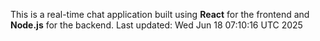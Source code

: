 This is a real-time chat application built using **React** for the frontend and **Node.js** for the backend.
Last updated: Wed Jun 18 07:10:16 UTC 2025
